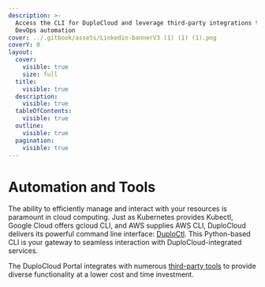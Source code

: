 ```yaml
---
description: >-
  Access the CLI for DuploCloud and leverage third-party integrations to boost
  DevOps automation
cover: ../.gitbook/assets/Linkedin-bannerV3 (1) (1) (1).png
coverY: 0
layout:
  cover:
    visible: true
    size: full
  title:
    visible: true
  description:
    visible: true
  tableOfContents:
    visible: true
  outline:
    visible: true
  pagination:
    visible: true
---
```


# Automation and Tools

The ability to efficiently manage and interact with your resources is paramount in cloud computing. Just as Kubernetes provides Kubectl, Google Cloud offers gcloud CLI, and AWS supplies AWS CLI, DuploCloud delivers its powerful command line interface: [DuploCtl](duploctl.md). This Python-based CLI is your gateway to seamless interaction with DuploCloud-integrated services.&#x20;

The DuploCloud Portal integrates with numerous [third-party tools](supported-third-party-tools.md) to provide diverse functionality at a lower cost and time investment.&#x20;
